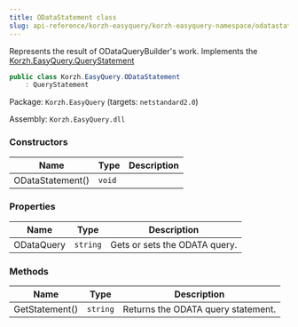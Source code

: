```yaml
---
title: ODataStatement class
slug: api-reference/korzh-easyquery/korzh-easyquery-namespace/odatastatement-class
---
```



Represents the result of ODataQueryBuilder's work.  Implements the [Korzh.EasyQuery.QueryStatement](/api-reference/korzh-easyquery/korzh-easyquery-namespace/querystatement-class)
```csharp
public class Korzh.EasyQuery.ODataStatement
    : QueryStatement

```
Package: `Korzh.EasyQuery` (targets: `netstandard2.0`)

Assembly: `Korzh.EasyQuery.dll`

### Constructors

| Name | Type | Description | 
| --- | --- | --- | 
| ODataStatement() | `void` |  | 


### Properties

| Name | Type | Description | 
| --- | --- | --- | 
| ODataQuery | `string` | Gets or sets the ODATA query. | 


### Methods

| Name | Type | Description | 
| --- | --- | --- | 
| GetStatement() | `string` | Returns the ODATA query statement. |
